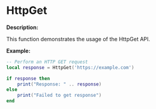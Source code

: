 # HttpGet

**Description:**

This function demonstrates the usage of the HttpGet API.

**Example:**

```lua
-- Perform an HTTP GET request
local response = HttpGet('https://example.com')

if response then
    print("Response: " .. response)
else
    print("Failed to get response")
end
```
